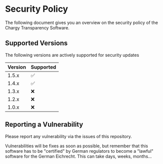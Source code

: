 # Security Policy

The following document gives you an overview on the security policy of the Chargy Transparency Software.

## Supported Versions

The following versions are actively supported for security updates

| Version | Supported          |
| ------- | ------------------ |
| 1.5.x   | :white_check_mark: |
| 1.4.x   | :white_check_mark: |
| 1.3.x   | :x:                |
| 1.2.x   | :x:                |
| 1.0.x   | :x:                |

## Reporting a Vulnerability

Please report any vulnerability via the issues of this repository.

Vulnerabilities will be fixes as soon as possible, but remember that this software has to be "certified" by German regulators to become a "lawful" software for the German Eichrecht. This can take days, weeks, months...
